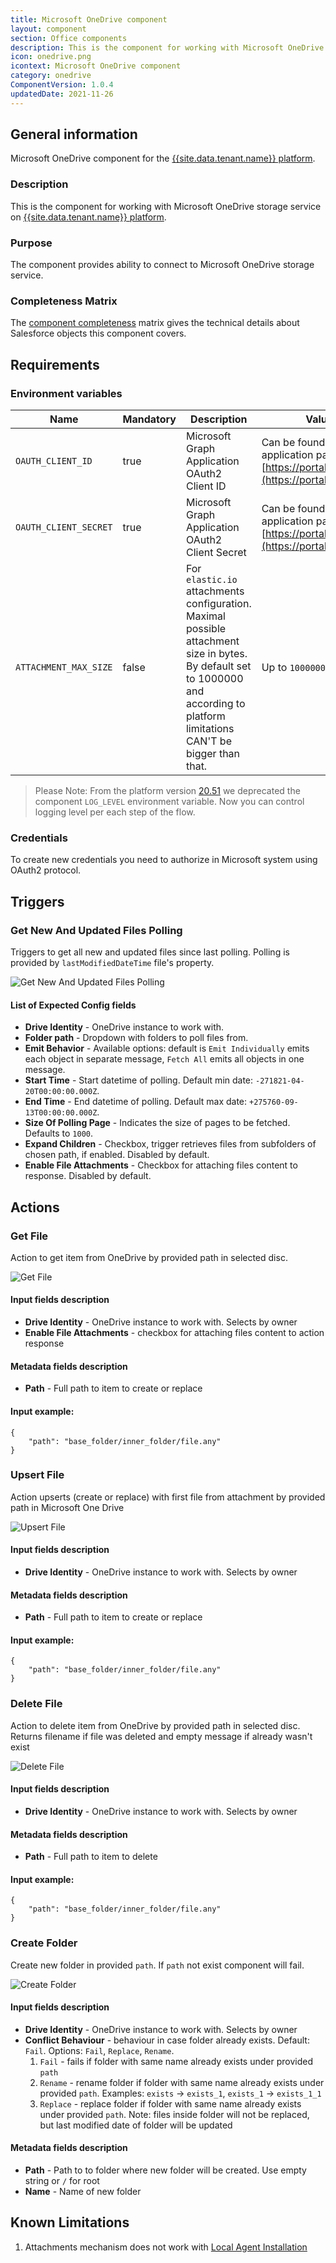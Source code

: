 ```yaml
---
title: Microsoft OneDrive component
layout: component
section: Office components
description: This is the component for working with Microsoft OneDrive storage service on platform.
icon: onedrive.png
icontext: Microsoft OneDrive component
category: onedrive
ComponentVersion: 1.0.4
updatedDate: 2021-11-26
---
```


## General information

Microsoft OneDrive component for the [{{site.data.tenant.name}} platform](http://www.{{site.data.tenant.name}}).

### Description

This is the component for working with Microsoft OneDrive storage service on [{{site.data.tenant.name}} platform](http://www.{{site.data.tenant.name}}).

### Purpose

The component provides ability to connect to Microsoft OneDrive storage service.

### Completeness Matrix

The [component completeness](completeness-matrix) matrix gives the technical
details about Salesforce objects this component covers.

## Requirements

### Environment variables

| Name|Mandatory|Description|Values|
|----|---------|-----------|------|
| `OAUTH_CLIENT_ID`| true | Microsoft Graph Application OAuth2 Client ID | Can be found in your application page on [https://portal.azure.com](https://portal.azure.com) |
| `OAUTH_CLIENT_SECRET`| true | Microsoft Graph Application OAuth2 Client Secret | Can be found in your application page on [https://portal.azure.com](https://portal.azure.com) |
| `ATTACHMENT_MAX_SIZE`| false | For `elastic.io` attachments configuration. Maximal possible attachment size in bytes. By default set to 1000000 and according to platform limitations CAN'T be bigger than that. | Up to `1000000` bytes|

> Please Note: From the platform version [20.51](/releases/2020-12-17) we deprecated the
> component `LOG_LEVEL` environment variable. Now you can control logging level per each step of the flow.

### Credentials

To create new credentials you need to authorize in Microsoft system using OAuth2 protocol.

## Triggers

### Get New And Updated Files Polling

Triggers to get all new and updated files since last polling. Polling is provided by `lastModifiedDateTime` file's property.

![Get New And Updated Files Polling](img/get-new-and-update.png)

#### List of Expected Config fields

* **Drive Identity** - OneDrive instance to work with.
* **Folder path** - Dropdown with folders to poll files from.
* **Emit Behavior** -  Available options: default is `Emit Individually` emits each object in separate message, `Fetch All` emits all objects in one message.
* **Start Time** - Start datetime of polling. Default min date: `-271821-04-20T00:00:00.000Z`.
* **End Time** - End datetime of polling. Default max date: `+275760-09-13T00:00:00.000Z`.
* **Size Of Polling Page** - Indicates the size of pages to be fetched. Defaults to `1000`.
* **Expand Children** - Checkbox, trigger retrieves files from subfolders of chosen path, if enabled. Disabled by default.
* **Enable File Attachments** - Checkbox for attaching files content to response. Disabled by default.

## Actions

### Get File

Action to get item from OneDrive by provided path in selected disc.

![Get File](img/get-file.png)

#### Input fields description

* **Drive Identity** - OneDrive instance to work with. Selects by owner
* **Enable File Attachments** - checkbox for attaching files content to action response

#### Metadata fields description

* **Path** - Full path to item to create or replace

#### Input example:

```
{
    "path": "base_folder/inner_folder/file.any"
}
```

### Upsert File

Action upserts (create or replace) with first file from attachment by provided path in Microsoft One Drive

![Upsert File](img/upsert-file.png)

#### Input fields description

* **Drive Identity** - OneDrive instance to work with. Selects by owner

#### Metadata fields description

* **Path** - Full path to item to create or replace

#### Input example:

```
{
    "path": "base_folder/inner_folder/file.any"
}
```

### Delete File

Action to delete item from OneDrive by provided path in selected disc.
Returns filename if file was deleted and empty message if already wasn't exist

![Delete File](img/delete-file.png)

#### Input fields description

* **Drive Identity** - OneDrive instance to work with. Selects by owner

#### Metadata fields description

* **Path** - Full path to item to delete

#### Input example:

```
{
    "path": "base_folder/inner_folder/file.any"
}
```

### Create Folder

Create new folder in provided `path`. If `path` not exist component will fail.

![Create Folder](img/create-folder.png)

#### Input fields description

* **Drive Identity** - OneDrive instance to work with. Selects by owner
* **Conflict Behaviour** - behaviour in case folder already exists. Default: `Fail`. Options: `Fail`, `Replace`, `Rename`.
    1. `Fail` - fails if folder with same name already exists under provided `path`
    2. `Rename` - rename folder if folder with same name already exists under provided `path`. Examples: `exists` -> `exists_1`, `exists_1` -> `exists_1_1`
    3. `Replace` - replace folder if folder with same name already exists under provided `path`. Note: files inside folder will not be replaced, but last modified date of folder will be updated

#### Metadata fields description

* **Path** - Path to to folder where new folder will be created. Use empty string or `/` for root
* **Name** - Name of new folder

## Known Limitations

1. Attachments mechanism does not work with [Local Agent Installation](/references/local-agents-requesting#compatible-operating-systems)
